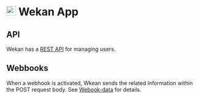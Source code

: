 # <img src="/img/wekan-logo.png" width="25px"> Wekan App

## API

Wekan has a [REST API](https://github.com/wekan/wekan/wiki/REST-API) for
managing users.

## Webbooks

When a webhook is activated, Wkean sends the related information within the POST request body.
See [Webook-data](https://github.com/wekan/wekan/wiki/Webhook-data) for details.

